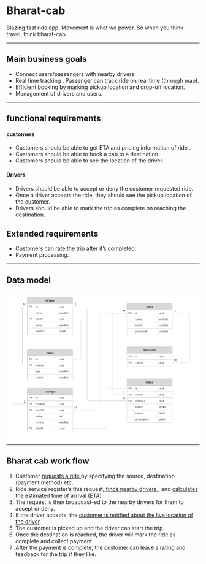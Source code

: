 # Bharat-cab 
Blazing fast ride app. Movement is what we power. So when you think travel, think bharat-cab.

---

## Main business goals

- Connect users/passengers with nearby drivers.
- Real time tracking , Passenger can track ride on real time (through map).
- Efficient booking by marking pickup location and drop-off location. 
- Management of drivers and users.

---

## functional requirements

#### customers
- Customers should be able to get ETA and pricing information of ride .
- Customers should be able to book a cab to a destination.
- Customers should be able to see the location of the driver.

#### Drivers

- Drivers should be able to accept or deny the customer requested ride.
- Once a driver accepts the ride, they should see the pickup location of the customer.
- Drivers should be able to mark the trip as complete on reaching the destination.

## Extended requirements

- Customers can rate the trip after it’s completed.
- Payment processing.

---

## Data model

![Bharat-cab-data-model](https://github.com/AkshayCdr/bharat-cab/blob/main/bharat-cab-model.png?raw=true)


---

## Bharat cab work flow

1. Customer <ins> requests a ride </ins> by specifying the  source, destination  (payment method) etc.
2. Ride service register’s this request,<ins> finds nearby drivers </ins> , and <ins> calculates the estimated time of arrival (ETA) </ins>.
3. The request is then broadcast-ed to the nearby drivers for them to accept or deny.
4. If the driver accepts, the <ins> customer is notified about the live location of the driver</ins>.
5. The customer is picked up and the driver can start the trip.
6. Once the destination is reached, the driver will mark the ride as complete and collect payment.
7. After the payment is complete, the customer can leave a rating and feedback for the trip if they like.







  
